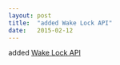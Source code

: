 ```yaml
---
layout: post
title:  "added Wake Lock API"
date:   2015-02-12
---
```


added [Wake Lock API](/spec/)

